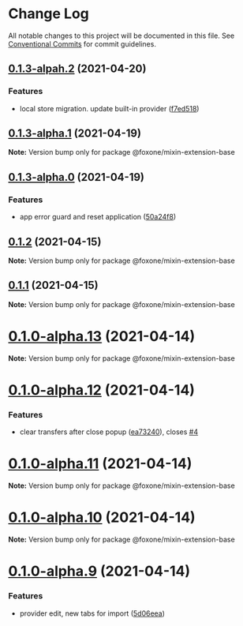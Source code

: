 # Change Log

All notable changes to this project will be documented in this file.
See [Conventional Commits](https://conventionalcommits.org) for commit guidelines.

## [0.1.3-alpah.2](https://github.com/fox-one/mixin-extension/compare/v0.1.3-alpha.1...v0.1.3-alpah.2) (2021-04-20)


### Features

* local store migration. update built-in provider ([f7ed518](https://github.com/fox-one/mixin-extension/commit/f7ed5188d6b7b1f27037e25b531ad3edd1453e30))





## [0.1.3-alpha.1](https://github.com/fox-one/mixin-extension/compare/v0.1.3-alpha.0...v0.1.3-alpha.1) (2021-04-19)

**Note:** Version bump only for package @foxone/mixin-extension-base





## [0.1.3-alpha.0](https://github.com/fox-one/mixin-extension/compare/v0.1.2...v0.1.3-alpha.0) (2021-04-19)


### Features

* app error guard and reset application ([50a24f8](https://github.com/fox-one/mixin-extension/commit/50a24f8dbea8661da360819a8777dfaaf6ddfa91))





## [0.1.2](https://github.com/fox-one/mixin-extension/compare/v0.1.1...v0.1.2) (2021-04-15)

**Note:** Version bump only for package @foxone/mixin-extension-base





## [0.1.1](https://github.com/fox-one/mixin-extension/compare/v0.1.0-alpha.13...v0.1.1) (2021-04-15)

**Note:** Version bump only for package @foxone/mixin-extension-base





# [0.1.0-alpha.13](https://github.com/fox-one/mixin-extension/compare/v0.1.0-alpha.12...v0.1.0-alpha.13) (2021-04-14)

**Note:** Version bump only for package @foxone/mixin-extension-base





# [0.1.0-alpha.12](https://github.com/fox-one/mixin-extension/compare/v0.1.0-alpha.11...v0.1.0-alpha.12) (2021-04-14)


### Features

* clear transfers after close popup ([ea73240](https://github.com/fox-one/mixin-extension/commit/ea732401d165c27dea5836270252d2a0debddd68)), closes [#4](https://github.com/fox-one/mixin-extension/issues/4)





# [0.1.0-alpha.11](https://github.com/fox-one/mixin-extension/compare/v0.1.0-alpha.10...v0.1.0-alpha.11) (2021-04-14)

**Note:** Version bump only for package @foxone/mixin-extension-base





# [0.1.0-alpha.10](https://github.com/fox-one/mixin-extension/compare/v0.1.0-alpha.9...v0.1.0-alpha.10) (2021-04-14)

**Note:** Version bump only for package @foxone/mixin-extension-base





# [0.1.0-alpha.9](https://github.com/fox-one/mixin-extension/compare/v0.1.0-alpha.8...v0.1.0-alpha.9) (2021-04-14)


### Features

* provider edit, new tabs for import ([5d06eea](https://github.com/fox-one/mixin-extension/commit/5d06eea9429db9bdcc76afd78f012063fde371d8))
